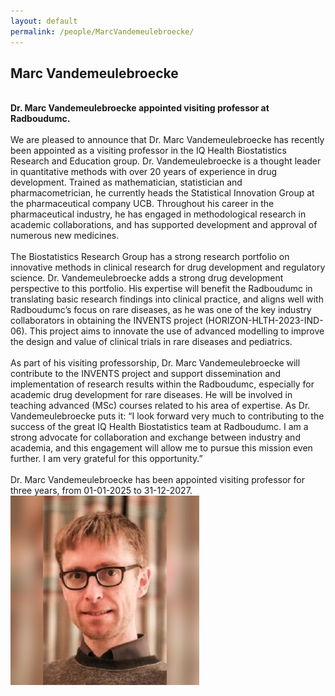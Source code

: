 ```yaml
---
layout: default
permalink: /people/MarcVandemeulebroecke/
---
```


## Marc Vandemeulebroecke

<div class="row">
    <div class="col-8">
    <br>
    <strong>Dr. Marc Vandemeulebroecke appointed visiting professor at Radboudumc. </strong>
    <br>
    <br>
    We are pleased to announce that Dr. Marc Vandemeulebroecke has recently been appointed as a visiting professor in the IQ Health Biostatistics Research and Education group. Dr. Vandemeulebroecke is a thought leader in quantitative methods with over 20 years of experience in drug development. 
    Trained as mathematician, statistician and pharmacometrician, he currently heads the Statistical 
    Innovation Group at the pharmaceutical company UCB. Throughout his career in the pharmaceutical industry, 
    he has engaged in methodological research in academic collaborations, and has supported development and approval 
    of numerous new medicines.
    <br>
    <br>
    The Biostatistics Research Group has a strong research portfolio on innovative methods in 
    clinical research for drug development and regulatory science. Dr. Vandemeulebroecke adds a 
    strong drug development perspective to this portfolio. His expertise will benefit the Radboudumc in 
    translating basic research findings into clinical practice, and aligns well with Radboudumc’s focus on rare diseases, 
    as he was one of the key industry collaborators in obtaining the INVENTS project (HORIZON-HLTH-2023-IND-06). 
    This project aims to innovate the use of advanced modelling to improve the design and value of clinical trials 
    in rare diseases and pediatrics.
    <br>
    <br>
    As part of his visiting professorship, Dr. Marc Vandemeulebroecke will contribute to the INVENTS project and 
    support dissemination and implementation of research results within the Radboudumc, especially for academic 
    drug development for rare diseases. He will be involved in teaching advanced (MSc) courses related to his area 
    of expertise. As Dr. Vandemeulebroecke puts it: “I look forward very much to contributing to the success of 
    the great IQ Health Biostatistics team at Radboudumc. I am a strong advocate for collaboration and exchange 
    between industry and academia, and this engagement will allow me to pursue this mission even further. 
    I am very grateful for this opportunity.”
    <br>
    <br>
    Dr. Marc Vandemeulebroecke has been appointed visiting professor for three years, from 01-01-2025 to 31-12-2027.
    </div>
    <div class="col-4">
        <img class="card-img-top" src="/assets/pictures/people/MarcVandemeulebroecke2.png" alt="" style="width:60%"/>
    </div>
</div>

<br>




